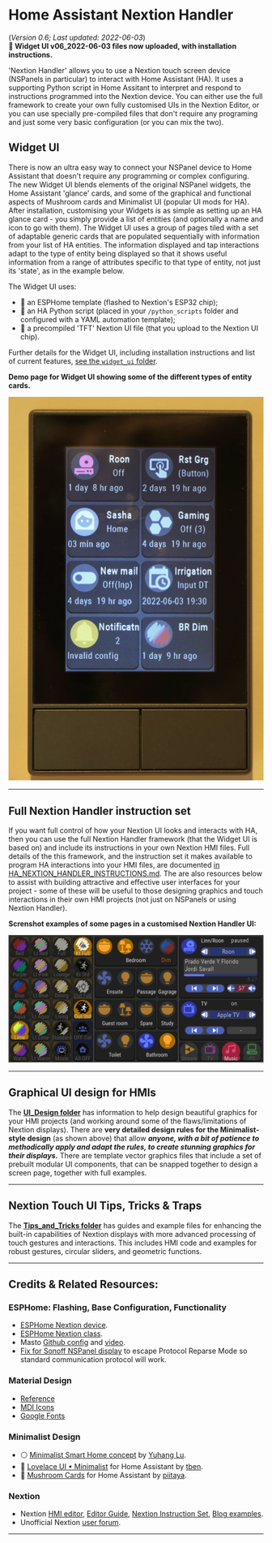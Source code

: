 # Home Assistant Nextion Handler
(_Version 0.6; Last updated: 2022-06-03_)  
**🎺 Widget UI v06_2022-06-03 files now uploaded, with installation instructions.**

'Nextion Handler' allows you to use a Nextion touch screen device (NSPanels in particular) to interact with Home Assistant (HA).  It uses a supporting Python script in Home Assitant to interpret and respond to instructions programmed into the Nextion device.  You can either use the full framework to create your own fully customised UIs in the Nextion Editor, or you can use specially pre-compiled files that don't require any programing and just some very basic configuration (or you can mix the two).


## Widget UI
There is now an ultra easy way to connect your NSPanel device to Home Assistant that doesn't require any programming or complex configuring.  The new Widget UI blends elements of the original NSPanel widgets, the Home Assistant 'glance' cards, and some of the graphical and functional aspects of Mushroom cards and Minimalist UI (popular UI mods for HA).  After installation, customising your Widgets is as simple as setting up an HA glance card - you simply provide a list of entities (and optionally a name and icon to go with them).  The Widget UI uses a group of pages tiled with a set of adaptable generic cards that are populated sequentially with information from your list of HA entities.  The information displayed and tap interactions adapt to the type of entity being displayed so that it shows useful information from a range of attributes specific to that type of entity, not just its 'state', as in the example below.

The Widget UI uses:
* 🔹 an ESPHome template (flashed to Nextion's  ESP32 chip);
* 🔹 an HA Python script (placed in your `/python_scripts` folder and configured with a YAML automation template);
* 🔹 a precompiled 'TFT' Nextion UI file (that you upload to the Nextion UI chip).

Further details for the Widget UI, including installation instructions and list of current features, [see the `widget_ui` folder](/widget_ui). 

**Demo page for Widget UI showing some of the different types of entity cards.**  
  

![Nextion Handler Widget UI photo](/widget_ui/ScreenPhoto_Widgets_0396_small.JPG "Example photo of Widget UI")

---

## Full Nextion Handler instruction set
If you want full control of how your Nextion UI looks and interacts with HA, then you can use the full Nextion Handler framework (that the Widget UI is based on) and include its instructions in your own  Nextion HMI files.  Full details of the this framework, and the instruction set it makes available to program HA interactions into your HMI files, are documented [in HA_NEXTION_HANDLER_INSTRUCTIONS.md](/HA_NEXTION_HANDLER_INSTRUCTIONS.md).  The are also resources below to assist with building attractive and effective user interfaces for your project - some of these will be useful to those designing graphics and touch interactions in their own HMI projects (not just on NSPanels or using Nextion Handler). 

**Screnshot examples of some pages in a customised Nextion Handler UI:**  
  
![Nextion Handler screenshots](/current_version/images/Screenshots_MinimDark_b.png "Nextion Hanlder Screenshots")


---

## Graphical UI design for HMIs
The **[UI_Design folder](/UI_Design)** has information to help design beautiful graphics for your HMI projects (and working around some of the flaws/limitations of Nextion displays).  There are **very detailed design rules for the Minimalist-style design** (as shown above) that allow _**anyone, with a bit of patience to methodically apply and adapt the rules, to create stunning graphics for their displays.**_  There are template vector graphics files that include a set of prebuilt modular UI components, that can be snapped together to design a screen page, together with full examples.

---

## Nextion Touch UI Tips, Tricks & Traps
The **[Tips_and_Tricks folder](/Tips_and_Tricks)** has guides and example files for enhancing the built-in capabilities of Nextion displays with more advanced processing of touch gestures and interactions. This includes HMI code and examples for robust gestures, circular sliders, and geometric functions.

---


## Credits & Related Resources:

### ESPHome: Flashing, Base Configuration, Functionality
* [ESPHome Nextion device](https://www.esphome.io/components/display/nextion.html).
* [ESPHome Nextion class](https://esphome.io/api/classesphome_1_1nextion_1_1_nextion.html).
* Masto [Github config](https://github.com/masto/NSPanel-Demo-Files/blob/main/Dimming%20Update/Screensaver%20Page/nspanel-demo.yaml) and [video](https://www.youtube.com/watch?v=Kdf6W_Ied4o&t=2341s).
* [Fix for Sonoff NSPanel display](https://github.com/esphome/esphome/pull/2956) to escape Protocol Reparse Mode so standard communication protocol will work.

### Material Design
  * [Reference](https://material.io/design)
  * [MDI Icons](https://materialdesignicons.com/)
  * [Google Fonts](https://fonts.google.com/specimen/Roboto+Condensed)

### Minimalist Design
  * ⚪ [Minimalist Smart Home concept](https://www.behance.net/gallery/88433905/Redesign-Smart-Home) by [Yuhang Lu](https://www.behance.net/7ahang).
  * 🌻 [Lovelace UI • Minimalist](https://ui-lovelace-minimalist.github.io/UI/) for Home Assistant by [tben](https://community.home-assistant.io/u/tben/summary).
  * 🍄 [Mushroom Cards](https://community.home-assistant.io/t/mushroom-cards-build-a-beautiful-dashboard-easily/388590) for Home Assistant by [piitaya](https://github.com/piitaya).

### Nextion
* Nextion 
  [HMI editor](https://nextion.tech/nextion-editor/),
  [Editor Guide](https://nextion.tech/editor_guide/),
  [Nextion Instruction Set](https://nextion.tech/instruction-set/),
  [Blog examples](https://nextion.tech/blogs/).
* Unofficial Nextion [user forum](https://unofficialnextion.com/).

---



  
